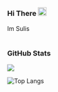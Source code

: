# <h3 align="left">Hi There <img src="https://media.giphy.com/media/hvRJCLFzcasrR4ia7z/giphy.gif" width="20px"> </h3>

Im Sulis


# <h3 align="left">GitHub Stats</h3>

<a href="">
  <img align="centre" src="https://github-readme-stats.vercel.app/api?username=harukaxyz&count_private=true&include_all_commits=true&show_icons=true&title_color=f8f8f2&text_color=f8f8f2&icon_color=6272a4&bg_color=282a36" />
<a />
  
![Top Langs](https://github-readme-stats.vercel.app/api/top-langs/?username=harukaxyz&layout=compact&title_color=f8f8f2&text_color=f8f8f2&icon_color=6272a4&bg_color=282a36)
